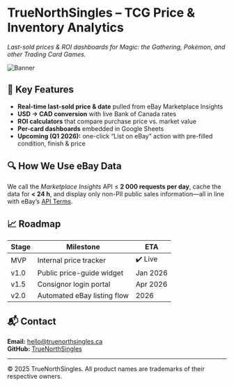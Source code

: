 # TrueNorthSingles – TCG Price & Inventory Analytics

_Last-sold prices & ROI dashboards for Magic: the Gathering, Pokémon, and other Trading Card Games._

![Banner](https://placehold.co/1100x200?text=TrueNorthSingles+Analytics)

## 🚀 Key Features
- **Real-time last-sold price & date** pulled from eBay Marketplace Insights  
- **USD → CAD conversion** with live Bank of Canada rates  
- **ROI calculators** that compare purchase price vs. market value  
- **Per-card dashboards** embedded in Google Sheets  
- **Upcoming (Q1 2026):** one-click “List on eBay” action with pre-filled condition, finish & price

## 🔍 How We Use eBay Data
We call the *Marketplace Insights* API ≤ **2 000 requests per day**, cache the data for **< 24 h**, and display only non-PII public sales information—all in line with eBay’s [API Terms](https://developer.ebay.com/api-docs/static/versioning.html).

## 📈 Roadmap
| Stage | Milestone | ETA |
|-------|-----------|-----|
|MVP | Internal price tracker | ✔️ Live |
|v1.0 | Public price-guide widget | Jan 2026 |
|v1.5 | Consignor login portal | Apr 2026 |
|v2.0 | Automated eBay listing flow | 2026 |

## 📬 Contact
**Email:** hello@truenorthsingles.ca  
**GitHub:** [TrueNorthSingles](https://github.com/TrueNorthSingles)

---

© 2025 TrueNorthSingles. All product names are trademarks of their respective owners.
